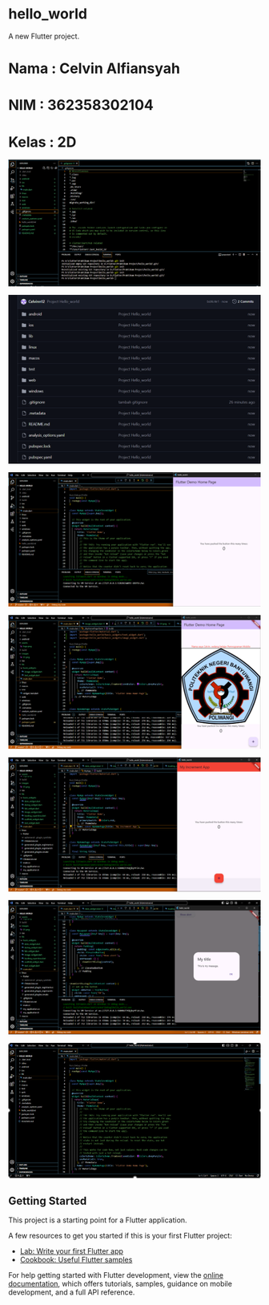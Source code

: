 # hello_world

A new Flutter project.

# Nama : Celvin Alfiansyah
# NIM : 362358302104
# Kelas : 2D

![screenshoot/hello_word](assets\images1.png)

![screenshoot/hello_word](assets\images2.png)

![screenshoot/hello_word](assets\images3.png)

![screenshoot/hello_word](assets\images4.png)

![screenshoot hello_word](assets\images5.png)

![screenshoot hello_word](assets\images6.png)

![screenshoot hello_word](assets\images7.png)


## Getting Started

This project is a starting point for a Flutter application.

A few resources to get you started if this is your first Flutter project:

- [Lab: Write your first Flutter app](https://docs.flutter.dev/get-started/codelab)
- [Cookbook: Useful Flutter samples](https://docs.flutter.dev/cookbook)

For help getting started with Flutter development, view the
[online documentation](https://docs.flutter.dev/), which offers tutorials,
samples, guidance on mobile development, and a full API reference.

